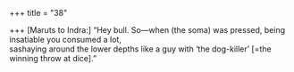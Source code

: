 +++
title = "38"

+++
[Maruts to Indra:] “Hey bull. So—when (the soma) was pressed, being  insatiable you consumed a lot,  
sashaying around the lower depths like a guy with ‘the dog-killer’ [=the  winning throw at dice].”  